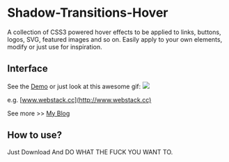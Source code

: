 # Shadow-Transitions-Hover
A collection of CSS3 powered hover effects to be applied to links, buttons, logos, SVG, featured images and so on. Easily apply to your own elements, modify or just use for inspiration. 

## Interface
See the [Demo](http://ViggoZ.github.io/Shadow-Transitions-Hover)  or just look at this awesome gif:
![](http://ViggoZ.github.io/Shadow-Transitions-Hover/Shadow-Transitions-Hover.gif)

e.g. [www.webstack.cc](http://www.webstack.cc)

See more >> [My Blog](http://www.viggoz.com)

## How to use?
Just Download And DO WHAT THE FUCK YOU WANT TO.
